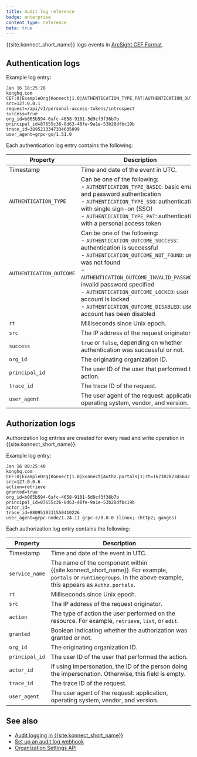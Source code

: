 ```yaml
---
title: Audit log reference
badge: enterprise
content_type: reference
beta: true
---
```


{{site.konnect_short_name}} logs events in [ArcSight CEF Format](https://docs.centrify.com/Content/IntegrationContent/SIEM/arcsight-cef/arcsight-cef-format.htm).

## Authentication logs

Example log entry:

```
Jan 16 18:25:28 
konghq.com CEF:0|ExampleOrg|Konnect|1.0|AUTHENTICATION_TYPE_PAT|AUTHENTICATION_OUTCOME_SUCCESS|0|rt=3958q3097698 
src=127.0.0.1 
request=/api/v1/personal-access-tokens/introspect 
success=true 
org_id=b065b594-6afc-4658-9101-5d9cf3f36b7b 
principal_id=87655c36-8d63-48fe-9a1e-53b28dfbc19b 
trace_id=3895213347334635099 
user_agent=grpc-go/1.51.0
```

Each authentication log entry contains the following:

Property | Description
---------|-------------
Timestamp | Time and date of the event in UTC.
`AUTHENTICATION_TYPE` | Can be one of the following: <br> - `AUTHENTICATION_TYPE_BASIC`: basic email and password authentication <br> - `AUTHENTICATION_TYPE_SSO`: authentication with single sign-on (SSO) <br> - `AUTHENTICATION_TYPE_PAT`: authentication with a personal access token
`AUTHENTICATION_OUTCOME` | Can be one of the following: <br> - `AUTHENTICATION_OUTCOME_SUCCESS`: authentication is successful<br> - `AUTHENTICATION_OUTCOME_NOT_FOUND`: user was not found<br> - `AUTHENTICATION_OUTCOME_INVALID_PASSWORD`: invalid password specified <br> - `AUTHENTICATION_OUTCOME_LOCKED`: user account is locked<br> - `AUTHENTICATION_OUTCOME_DISABLED`: user account has been disabled
`rt` | Milliseconds since Unix epoch.
`src` | The IP address of the request originator.
`success` | `true` or `false`, depending on whether authentication was successful or not.
`org_id` | The originating organization ID.
`principal_id` | The user ID of the user that performed the action.
`trace_id` | The trace ID of the request.
`user_agent` | The user agent of the request: application, operating system, vendor, and version.

## Authorization logs

Authorization log entries are created for every read and write operation in {{site.konnect_short_name}}.

Example log entry:

```
Jan 16 00:25:40 
konghq.com CEF:0|ExampleOrg|Konnect|1.0|konnect|Authz.portals|1|rt=16738287345642 
src=127.0.0.6 
action=retrieve 
granted=true 
org_id=b065b594-6afc-4658-9101-5d9cf3f36b7b 
principal_id=87655c36-8d63-48fe-9a1e-53b28dfbc19b 
actor_id= 
trace_id=8809518331550410226 
user_agent=grpc-node/1.24.11 grpc-c/8.0.0 (linux; chttp2; ganges)
```

Each authorization log entry contains the following:

Property | Description
---------|-------------
Timestamp | Time and date of the event in UTC.
`service_name` | The name of the component within {{site.konnect_short_name}}. For example, `portals` or `runtimegroups`. In the above example, this appears as `Authz.portals`.
`rt` | Milliseconds since Unix epoch.
`src` | The IP address of the request originator.
`action` | The type of action the user performed on the resource. For example, `retrieve`, `list`, or `edit`.
`granted` | Boolean indicating whether the authorization was granted or not.
`org_id` | The originating organization ID.
`principal_id` | The user ID of the user that performed the action.
`actor_id` | If using impersonation, the ID of the person doing the impersonation. Otherwise, this field is empty.
`trace_id` | The trace ID of the request.
`user_agent` | The user agent of the request: application, operating system, vendor, and version.

## See also
* [Audit logging in {{site.konnect_short_name}}](/konnect/org-management/audit-logging/)
* [Set up an audit log webhook](/konnect/org-management/audit-logging/webhook/)
* [Organization Settings API](https://developer.konghq.com/spec/e46e7742-befb-49b1-9bf1-7cbe477ab818/d36126ee-ab8d-47b2-960f-5703da22cced/)